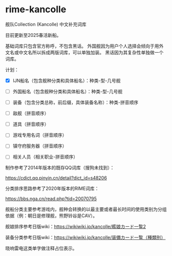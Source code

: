# rime-kancolle
 舰队Collection (Kancolle) 中文补充词库

目前更新至2025春活新船。

基础词库只包含官方称呼，不包含黑话。
外国舰因为用户个人选择会倾向于用外文名或中文名所以拆成两版词库，可以单独加装。
黑话因为其复杂性单独做一个词库。

计划：

- [x] IJN船名（包含舰种分类和具体船名）：种类-型-几号舰

- [ ] 外国船名（包含舰种分类和具体船名）：种类-型-几号舰

- [ ] 装备（包含分类总称，前后缀，具体装备名称）：种类-拼音顺序

- [ ] 敌舰（拼音顺序）

- [ ] 道具（拼音顺序）

- [ ] 游戏专用名词（拼音顺序）

- [ ] 镇守府服务器（拼音顺序）

- [ ] 相关人员（相关职业-拼音顺序）


制作参考了2014年版本的既存QQ词库（搜狗未找到）：

https://cdict.qq.pinyin.cn/detail?dict_id=s48206

分类排序思路参考了2020年版本的RIME词库：

https://bbs.nga.cn/read.php?tid=20070795



舰船分类主要参考游戏内，舰种会转换的以最主要或者最长时间的使用类别为分组依据（例：朝日是修理舰，熊野铃谷是CAV）。

舰娘排序参考日版wiki：https://wikiwiki.jp/kancolle/艦娘カード一覧2

装备分类参考日版wiki：https://wikiwiki.jp/kancolle/装備カード一覧（種類別）

晓响雷电这类单字做注释占位表示。
